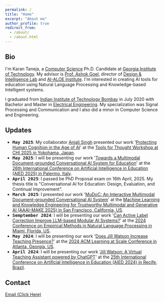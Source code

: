 ```yaml
---
permalink: /
title: "Home"
excerpt: "About me"
author_profile: true
redirect_from: 
  - /about/
  - /about.html
---
```


Bio
------

I'm Karan Taneja, a [Computer Science](https://www.cc.gatech.edu/) Ph.D. Candidate at [Georgia Institute of Technology](https://www.gatech.edu/). My advisor is [Prof. Ashok Goel](https://dilab.gatech.edu/ashok-k-goel/), director of [Design & Intelligence Lab](https://dilab.gatech.edu/) and [AI-ALOE Institute](https://aialoe.org/). I'm interested in creating AI tools for education using Natural Language Processing and Knowledge-based Intelligent systems. 

I graduated from [Indian Institute of Technology Bombay](http://www.iitb.ac.in/) in July 2020 with Bachelor and Master in [Electrical Engineering](https://www.ee.iitb.ac.in). My specialization was Signal Processing and Communication and I also did a minor in Computer Science and Engineering. 

Updates
------


- <tt><b>May 2025</b></tt>: My collaborator [Anjali Singh](https://www.linkedin.com/in/anjali-singh-a7786ba4/) presented our work '[Protecting Human Cognition in the Age of AI](https://arxiv.org/pdf/2502.12447)' at the [Tools for Thought Workshop at CHI 2025 in Yokohama, Japan](https://ai-tools-for-thought.github.io/workshop/).  
- <tt><b>May 2025</b></tt>: I will be presenting our work '[Towards a Multimodal Document-grounded Conversational AI System for Education](https://arxiv.org/pdf/2504.13884)' at the [26th International Conference
on Artificial Intelligence in Education (AIED 2025) in Palermo, Italy](https://aied2025.itd.cnr.it/).  
- <tt><b>April 2025</b></tt>: I passed be PhD Proposal exam on 16th April, 2025. My thesis title is "Conversational AI for Education: Design, Evaluation, and Continual Improvement".  
- <tt><b>March 2025</b></tt>: I presented our work '[MuDoC: An Interactive Multimodal Document-grounded Conversational AI System](https://arxiv.org/abs/2502.09843)' at the [Machine Learning and Knowledge Engineering for Trustworthy Multimodal and Generative AI (AAAI-MAKE 2025) in San Francisco, California, US](https://www.aaai-make.info/).  
- <tt><b>Semptember 2024</b></tt>: I will be presenting our work '[Can Active Label Correction Improve LLM-based Modular AI Systems?](https://arxiv.org/abs/2401.05467)' at the [2024 Conference on Empirical Methods in Natural Language Processing in Miami, Florida, US](https://2024.emnlp.org/).  
- <tt><b>May 2024</b></tt>: I will be presenting our work '[Does Jill Watson Increase Teaching Presence?](https://dl.acm.org/doi/abs/10.1145/3657604.3664679)' at the [2024 ACM Learning at Scale Conference in Atlanta, Georgia, US](https://learningatscale.hosting.acm.org/las2024/).  
- <tt><b>April 2024</b></tt>: I will be presenting our work '[Jill Watson: A Virtual Teaching Assistant powered by ChatGPT](https://link.springer.com/chapter/10.1007/978-3-031-64302-6_23)' at the [25th International Conference on Artificial Intelligence in Education (AIED 2024) in Recife, Brazil](https://aied2024.cesar.school/).  


Contact
------

<a href="javascript:location='mailto:\u006b\u0074\u0061\u006e\u0065\u006a\u0061\u0036\u0040\u0067\u0061\u0074\u0065\u0063\u0068\u002e\u0065\u0064\u0075';void 0">Email (Click Here)</a>

<!-- ======
% Here --> 
